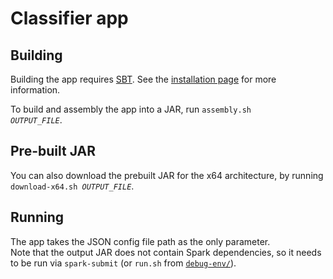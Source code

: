 # Classifier app

## Building

Building the app requires [SBT](https://www.scala-sbt.org/). See the [installation page](https://www.scala-sbt.org/download.html) for more information.

To build and assembly the app into a JAR, run <code>assembly.sh *OUTPUT_FILE*</code>.

## Pre-built JAR

You can also download the prebuilt JAR for the x64 architecture, by running <code>download-x64.sh *OUTPUT_FILE*</code>.

## Running

The app takes the JSON config file path as the only parameter.  
Note that the output JAR does not contain Spark dependencies, so it needs to be run via `spark-submit` (or `run.sh` from [`debug-env/`](debug-env/)).
